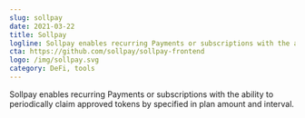 ```yaml
---
slug: sollpay
date: 2021-03-22
title: Sollpay
logline: Sollpay enables recurring Payments or subscriptions with the ability to periodically claim approved tokens by specified in plan amount and interval.
cta: https://github.com/sollpay/sollpay-frontend
logo: /img/sollpay.svg
category: DeFi, tools
---
```


Sollpay enables recurring Payments or subscriptions with the ability to periodically claim approved tokens by specified in plan amount and interval.
